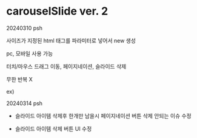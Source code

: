 # carouselSlide ver. 2

20240310 psh
 
사이즈가 지정된 html 태그를 파라미터로 넣어서 new 생성 

pc, 모바일 사용 가능 

터치/마우스 드래그 이동, 페이지네이션, 슬라이드 삭제 

무한 반복 X 

ex) 
    <style>
      #section {
            position: absolute; 
            top: 50%; 
            left: 50%; 
            transform: translate(-50%,-50%); 
            display: block; 
            width: 500px;
            height: 500px; 
            border: 1px solid #000;
      }
    </style>
    <script>
      const section = <section id="section"></section>
      new CarouselSlide(section)
    </script>
   


20240314 psh 

 - 슬라이드 아이템 삭제후 한개만 남을시 페이지네이션 버튼 삭제 안되는 이슈 수정

 - 슬라이드 아이템 삭제 버튼 UI 수정